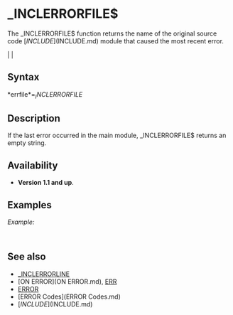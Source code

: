# _INCLERRORFILE$

The _INCLERRORFILE$ function returns the name of the original source code [$INCLUDE]($INCLUDE.md) module that caused the most recent error.

  

|  |

## Syntax

*errfile$* = _INCLERRORFILE$
  

## Description

If the last error occurred in the main module, _INCLERRORFILE$ returns an empty string.

  

## Availability

* **Version 1.1 and up**.

  

## Examples

*Example:*

``` [ON ERROR](ON ERROR.md) [GOTO](GOTO.md) DebugLine  [ERROR](ERROR.md) 250 'simulated error code - an error in the main module leaves _INCLERRORLINE empty (= 0)  '[$INCLUDE]($INCLUDE.md):'haserror.bi'  [END](END.md)  DebugLine: [PRINT](PRINT.md) "An error occurred. Please contact support with the following details: [PRINT](PRINT.md) "ERROR "; [ERR](ERR.md); " ON LINE: "; [_ERRORLINE](_ERRORLINE.md) [IF](IF.md) [_INCLERRORLINE](_INCLERRORLINE.md) [THEN](THEN.md)     [PRINT](PRINT.md) "    IN MODULE "; _INCLERRORFILE$; " (line"; [_INCLERRORLINE](_INCLERRORLINE.md); ")" [END IF](END IF.md) [RESUME](RESUME.md) [NEXT](NEXT.md)  
```

``` An error occurred. Please contact support with the following details: ERROR  250  ON LINE:  6  An error occurred. Please contact support with the following details: ERROR  250  ON LINE:  9     IN MODULE haserror.bi ( line 1 )  
```

  

## See also

* [_INCLERRORLINE](_INCLERRORLINE.md)
* [ON ERROR](ON ERROR.md), [ERR](ERR.md)
* [ERROR](ERROR.md)
* [ERROR Codes](ERROR Codes.md)
* [$INCLUDE]($INCLUDE.md)

  
